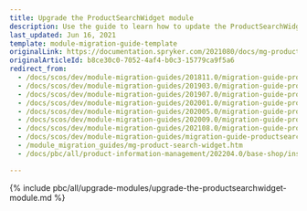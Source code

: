 ```yaml
---
title: Upgrade the ProductSearchWidget module
description: Use the guide to learn how to update the ProductSearchWidget module.
last_updated: Jun 16, 2021
template: module-migration-guide-template
originalLink: https://documentation.spryker.com/2021080/docs/mg-product-search-widget
originalArticleId: b8ce30c0-7052-4af4-b0c3-15779ca9f5a6
redirect_from:
  - /docs/scos/dev/module-migration-guides/201811.0/migration-guide-productsearchwidget.html
  - /docs/scos/dev/module-migration-guides/201903.0/migration-guide-productsearchwidget.html
  - /docs/scos/dev/module-migration-guides/201907.0/migration-guide-productsearchwidget.html
  - /docs/scos/dev/module-migration-guides/202001.0/migration-guide-productsearchwidget.html
  - /docs/scos/dev/module-migration-guides/202005.0/migration-guide-productsearchwidget.html
  - /docs/scos/dev/module-migration-guides/202009.0/migration-guide-productsearchwidget.html
  - /docs/scos/dev/module-migration-guides/202108.0/migration-guide-productsearchwidget.html
  - /docs/scos/dev/module-migration-guides/migration-guide-productsearchwidget.html
  - /module_migration_guides/mg-product-search-widget.htm
  - /docs/pbc/all/product-information-management/202204.0/base-shop/install-and-upgrade/upgrade-modules/upgrade-the-productsearchwidget-module.html

---
```

{% include pbc/all/upgrade-modules/upgrade-the-productsearchwidget-module.md %} <!-- To edit, see /_includes/pbc/all/upgrade-modules/upgrade-the-productsearchwidget-module.md -->
